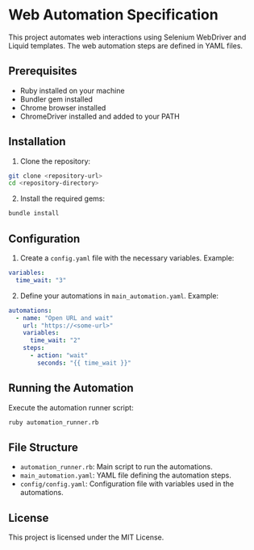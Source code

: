 # Web Automation Specification

This project automates web interactions using Selenium WebDriver and Liquid templates. The web automation steps are defined in YAML files.

## Prerequisites

- Ruby installed on your machine
- Bundler gem installed
- Chrome browser installed
- ChromeDriver installed and added to your PATH

## Installation

1. Clone the repository:
  ```sh
  git clone <repository-url>
  cd <repository-directory>
  ```

2. Install the required gems:
  ```sh
  bundle install
  ```

## Configuration

1. Create a `config.yaml` file with the necessary variables. Example:
  ```yaml
  variables:
    time_wait: "3"
  ```

2. Define your automations in `main_automation.yaml`. Example:
  ```yaml
  automations:
    - name: "Open URL and wait" 
      url: "https://<some-url>"
      variables:
        time_wait: "2"
      steps:
        - action: "wait"
          seconds: "{{ time_wait }}"
  ```

## Running the Automation

Execute the automation runner script:
```sh
ruby automation_runner.rb
```

## File Structure

- `automation_runner.rb`: Main script to run the automations.
- `main_automation.yaml`: YAML file defining the automation steps.
- `config/config.yaml`: Configuration file with variables used in the automations.

## License

This project is licensed under the MIT License.

